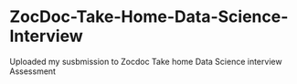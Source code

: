 # ZocDoc-Take-Home-Data-Science-Interview
Uploaded my susbmission to Zocdoc Take home Data Science interview Assessment
